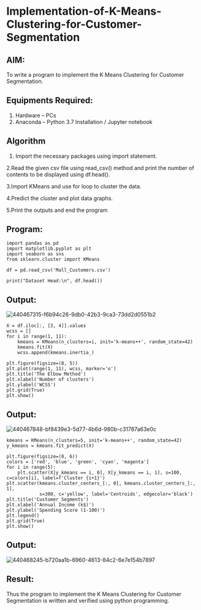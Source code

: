 

# Implementation-of-K-Means-Clustering-for-Customer-Segmentation

## AIM:
To write a program to implement the K Means Clustering for Customer Segmentation.

## Equipments Required:
1. Hardware – PCs
2. Anaconda – Python 3.7 Installation / Jupyter notebook

## Algorithm

 1. Import the necessary packages using import statement.

 2.Read the given csv file using read_csv() method and print the number of contents to be displayed using df.head().

 3.Import KMeans and use for loop to cluster the data.

 4.Predict the cluster and plot data graphs.

 5.Print the outputs and end the program

## Program:
```
import pandas as pd
import matplotlib.pyplot as plt
import seaborn as sns
from sklearn.cluster import KMeans

df = pd.read_csv('Mall_Customers.csv')

print("Dataset Head:\n", df.head())
```

## Output:

![440467315-f6b94c26-9db0-42b3-9ca3-73dd2d0551b2](https://github.com/user-attachments/assets/70753fff-ecba-455b-a60d-c35a5cc3d346)

```
X = df.iloc[:, [3, 4]].values  
wcss = []
for i in range(1, 11):
    kmeans = KMeans(n_clusters=i, init='k-means++', random_state=42)
    kmeans.fit(X)
    wcss.append(kmeans.inertia_)

plt.figure(figsize=(8, 5))
plt.plot(range(1, 11), wcss, marker='o')
plt.title('The Elbow Method')
plt.xlabel('Number of clusters')
plt.ylabel('WCSS')
plt.grid(True)
plt.show()
```
## Output:

![440467848-bf8439e3-5d77-4b6d-980b-c31787a63e0c](https://github.com/user-attachments/assets/197d5160-18b5-48c8-8b39-28c2fc3c6979)

```
kmeans = KMeans(n_clusters=5, init='k-means++', random_state=42)
y_kmeans = kmeans.fit_predict(X)

plt.figure(figsize=(8, 6))
colors = ['red', 'blue', 'green', 'cyan', 'magenta']
for i in range(5):
    plt.scatter(X[y_kmeans == i, 0], X[y_kmeans == i, 1], s=100, c=colors[i], label=f'Cluster {i+1}')
plt.scatter(kmeans.cluster_centers_[:, 0], kmeans.cluster_centers_[:, 1],
            s=300, c='yellow', label='Centroids', edgecolor='black')
plt.title('Customer Segments')
plt.xlabel('Annual Income (k$)')
plt.ylabel('Spending Score (1-100)')
plt.legend()
plt.grid(True)
plt.show()
```
## Output:

![440468245-b720aa1b-6960-4613-84c2-6e7e154b7897](https://github.com/user-attachments/assets/e00dfe1e-0fbe-417d-8c0d-4172c75faec2)

## Result:
Thus the program to implement the K Means Clustering for Customer Segmentation is written and verified using python programming.
